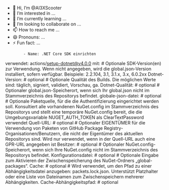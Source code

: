 - 👋 Hi, I’m @Al3XScooter
- 👀 I’m interested in ...
- 🌱 I’m currently learning ...
- 💞️ I’m looking to collaborate on ...
- 📫 How to reach me ...
- 😄 Pronouns: ...
- ⚡ Fun fact: ...

<!---
Al3XScooter/Al3XScooter is a ✨ special ✨ repository because its `README.md` (this file) appears on your GitHub profile.
You can click the Preview link to take a look at your changes.
--->
            - Name: .NET Core SDK einrichten
  verwendet: actions/setup-dotnet@v4.0.0
  mit:
    # Optionale SDK-Version(en) zur Verwendung. Wenn nicht angegeben, wird die global.json-Version installiert, sofern verfügbar. Beispiele: 2.2.104, 3.1, 3.1.x, 3.x, 6.0.2xx
    Dotnet-Version: # optional
    # Optionale Qualität des Builds. Die möglichen Werte sind: täglich, signiert, validiert, Vorschau, ga.
    Dotnet-Qualität: # optional
    # Optionaler global.json-Speicherort, wenn sich Ihr global.json nicht im Stammverzeichnis des Repositorys befindet.
    globale-json-datei: # optional
    # Optionale Paketquelle, für die die Authentifizierung eingerichtet werden soll. Konsultiert alle vorhandenen NuGet.config im Stammverzeichnis des Repositorys und stellt eine temporäre NuGet.config bereit, die die Umgebungsvariable NUGET_AUTH_TOKEN als ClearTextPassword verwendet
    Quell-URL: # optional
    # Optionaler EIGENTÜMER für die Verwendung von Paketen von GitHub Package Registry-Organisationen/Benutzern, die nicht der Eigentümer des aktuellen Repositorys sind. Wird nur verwendet, wenn in der Quell-URL auch eine GPR-URL angegeben ist
    Besitzer: # optional
    # Optionaler NuGet.config-Speicherort, wenn sich Ihre NuGet.config nicht im Stammverzeichnis des Repositorys befindet.
    Konfigurationsdatei: # optional
    # Optionale Eingabe zum Aktivieren der Zwischenspeicherung des NuGet-Ordners „global-packages“.
    Cache: # optional
    # Wird verwendet, um den Pfad zu einer Abhängigkeitsdatei anzugeben: packets.lock.json. Unterstützt Platzhalter oder eine Liste von Dateinamen zum Zwischenspeichern mehrerer Abhängigkeiten.
    Cache-Abhängigkeitspfad: # optional
          
